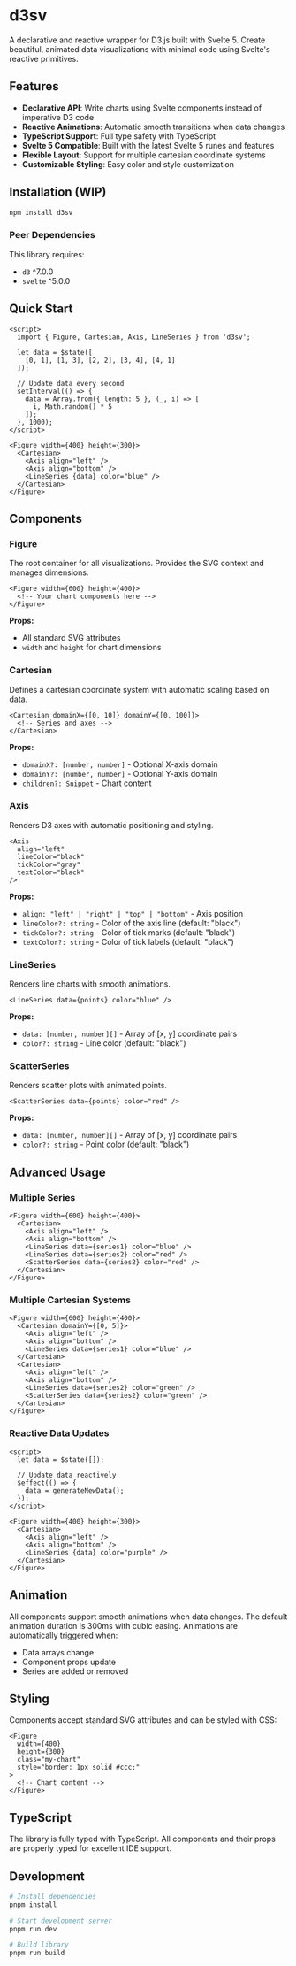 # d3sv

A declarative and reactive wrapper for D3.js built with Svelte 5. Create beautiful, animated data visualizations with minimal code using Svelte's reactive primitives.

## Features

- **Declarative API**: Write charts using Svelte components instead of imperative D3 code
- **Reactive Animations**: Automatic smooth transitions when data changes
- **TypeScript Support**: Full type safety with TypeScript
- **Svelte 5 Compatible**: Built with the latest Svelte 5 runes and features
- **Flexible Layout**: Support for multiple cartesian coordinate systems
- **Customizable Styling**: Easy color and style customization

## Installation (WIP)

```bash
npm install d3sv
```

### Peer Dependencies

This library requires:
- `d3` ^7.0.0
- `svelte` ^5.0.0

## Quick Start

```svelte
<script>
  import { Figure, Cartesian, Axis, LineSeries } from 'd3sv';
  
  let data = $state([
    [0, 1], [1, 3], [2, 2], [3, 4], [4, 1]
  ]);
  
  // Update data every second
  setInterval(() => {
    data = Array.from({ length: 5 }, (_, i) => [
      i, Math.random() * 5
    ]);
  }, 1000);
</script>

<Figure width={400} height={300}>
  <Cartesian>
    <Axis align="left" />
    <Axis align="bottom" />
    <LineSeries {data} color="blue" />
  </Cartesian>
</Figure>
```

## Components

### Figure

The root container for all visualizations. Provides the SVG context and manages dimensions.

```svelte
<Figure width={600} height={400}>
  <!-- Your chart components here -->
</Figure>
```

**Props:**
- All standard SVG attributes
- `width` and `height` for chart dimensions

### Cartesian

Defines a cartesian coordinate system with automatic scaling based on data.

```svelte
<Cartesian domainX={[0, 10]} domainY={[0, 100]}>
  <!-- Series and axes -->
</Cartesian>
```

**Props:**
- `domainX?: [number, number]` - Optional X-axis domain
- `domainY?: [number, number]` - Optional Y-axis domain
- `children?: Snippet` - Chart content

### Axis

Renders D3 axes with automatic positioning and styling.

```svelte
<Axis 
  align="left" 
  lineColor="black" 
  tickColor="gray" 
  textColor="black" 
/>
```

**Props:**
- `align: "left" | "right" | "top" | "bottom"` - Axis position
- `lineColor?: string` - Color of the axis line (default: "black")
- `tickColor?: string` - Color of tick marks (default: "black")
- `textColor?: string` - Color of tick labels (default: "black")

### LineSeries

Renders line charts with smooth animations.

```svelte
<LineSeries data={points} color="blue" />
```

**Props:**
- `data: [number, number][]` - Array of [x, y] coordinate pairs
- `color?: string` - Line color (default: "black")

### ScatterSeries

Renders scatter plots with animated points.

```svelte
<ScatterSeries data={points} color="red" />
```

**Props:**
- `data: [number, number][]` - Array of [x, y] coordinate pairs
- `color?: string` - Point color (default: "black")

## Advanced Usage

### Multiple Series

```svelte
<Figure width={600} height={400}>
  <Cartesian>
    <Axis align="left" />
    <Axis align="bottom" />
    <LineSeries data={series1} color="blue" />
    <LineSeries data={series2} color="red" />
    <ScatterSeries data={series2} color="red" />
  </Cartesian>
</Figure>
```

### Multiple Cartesian Systems

```svelte
<Figure width={600} height={400}>
  <Cartesian domainY={[0, 5]}>
    <Axis align="left" />
    <Axis align="bottom" />
    <LineSeries data={series1} color="blue" />
  </Cartesian>
  <Cartesian>
    <Axis align="left" />
    <Axis align="bottom" />
    <LineSeries data={series2} color="green" />
    <ScatterSeries data={series2} color="green" />
  </Cartesian>
</Figure>
```

### Reactive Data Updates

```svelte
<script>
  let data = $state([]);
  
  // Update data reactively
  $effect(() => {
    data = generateNewData();
  });
</script>

<Figure width={400} height={300}>
  <Cartesian>
    <Axis align="left" />
    <Axis align="bottom" />
    <LineSeries {data} color="purple" />
  </Cartesian>
</Figure>
```

## Animation

All components support smooth animations when data changes. The default animation duration is 300ms with cubic easing. Animations are automatically triggered when:

- Data arrays change
- Component props update
- Series are added or removed

## Styling

Components accept standard SVG attributes and can be styled with CSS:

```svelte
<Figure 
  width={400} 
  height={300} 
  class="my-chart"
  style="border: 1px solid #ccc;"
>
  <!-- Chart content -->
</Figure>
```

## TypeScript

The library is fully typed with TypeScript. All components and their props are properly typed for excellent IDE support.

## Development

```bash
# Install dependencies
pnpm install

# Start development server
pnpm run dev

# Build library
pnpm run build
```
